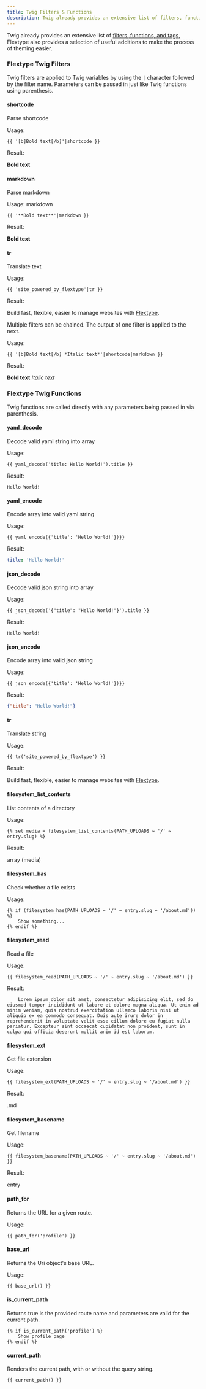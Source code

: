 ```yaml
---
title: Twig Filters & Functions
description: Twig already provides an extensive list of filters, functions, and tags, Flextype also provides a selection of useful additions to make the process of theming easier.
---
```


Twig already provides an extensive list of [filters, functions, and tags](https://twig.symfony.com/doc/2.x/), Flextype also provides a selection of useful additions to make the process of theming easier.

### Flextype Twig Filters

Twig filters are applied to Twig variables by using the `|` character followed by the filter name. Parameters can be passed in just like Twig functions using parenthesis.

#### shortcode

Parse shortcode

Usage:

```twig
{{ '[b]Bold text[/b]'|shortcode }}
```

Result:

**Bold text**

#### markdown

Parse markdown

Usage: markdown

```twig
{{ '**Bold text**'|markdown }}
```

Result:

**Bold text**

#### tr

Translate text

Usage:
```twig
{{ 'site_powered_by_flextype'|tr }}
```

Result:

Build fast, flexible, easier to manage websites with
<a href="http://flextype.org">Flextype</a>.

Multiple filters can be chained. The output of one filter is applied to the next.

Usage:
```twig
{{ '[b]Bold text[/b] *Italic text*'|shortcode|markdown }}
```

Result:

**Bold text** *Italic text*

### Flextype Twig Functions

Twig functions are called directly with any parameters being passed in via parenthesis.

#### yaml_decode

Decode valid yaml string into array

Usage:
```twig
{{ yaml_decode('title: Hello World!').title }}
```

Result:
```twig
Hello World!
```

#### yaml_encode

Encode array into valid yaml string

Usage:
```twig
{{ yaml_encode({'title': 'Hello World!'})}}
```

Result:
```yaml
title: 'Hello World!'
```

#### json_decode

Decode valid json string into array

Usage:
```twig
{{ json_decode('{"title": "Hello World!"}').title }}
```

Result:
```twig
Hello World!
```

#### json_encode

Encode array into valid json string

Usage:
```twig
{{ json_encode({'title': 'Hello World!'})}}
```

Result:
```json
{"title": "Hello World!"}
```

#### tr

Translate string

Usage:
```twig
{{ tr('site_powered_by_flextype') }}
```

Result:

Build fast, flexible, easier to manage websites with
<a href="http://flextype.org">Flextype</a>.

#### filesystem_list_contents

List contents of a directory

Usage:

```twig
{% set media = filesystem_list_contents(PATH_UPLOADS ~ '/' ~ entry.slug) %}
```

Result:

array (media)

#### filesystem_has

Check whether a file exists

Usage:
```twig
{% if (filesystem_has(PATH_UPLOADS ~ '/' ~ entry.slug ~ '/about.md')) %}
    Show something...
{% endif %}
```

#### filesystem_read

Read a file

Usage:
```twig
{{ filesystem_read(PATH_UPLOADS ~ '/' ~ entry.slug ~ '/about.md') }}
```

Result:

```
    Lorem ipsum dolor sit amet, consectetur adipisicing elit, sed do eiusmod tempor incididunt ut labore et dolore magna aliqua. Ut enim ad minim veniam, quis nostrud exercitation ullamco laboris nisi ut aliquip ex ea commodo consequat. Duis aute irure dolor in reprehenderit in voluptate velit esse cillum dolore eu fugiat nulla pariatur. Excepteur sint occaecat cupidatat non proident, sunt in culpa qui officia deserunt mollit anim id est laborum.
```

#### filesystem_ext

Get file extension

Usage:
```twig
{{ filesystem_ext(PATH_UPLOADS ~ '/' ~ entry.slug ~ '/about.md') }}
```

Result:

.md

#### filesystem_basename

Get filename

Usage:

```twig
{{ filesystem_basename(PATH_UPLOADS ~ '/' ~ entry.slug ~ '/about.md') }}
```

Result:

entry

#### path_for

Returns the URL for a given route.

Usage:
```twig
{{ path_for('profile') }}
```

#### base_url

Returns the Uri object's base URL.

Usage:
```twig
{{ base_url() }}
```

#### is_current_path

Returns true is the provided route name and parameters are valid for the current path.
```twig
{% if is_current_path('profile') %}
    Show profile page
{% endif %}
```

#### current_path

Renders the current path, with or without the query string.
```twig
{{ current_path() }}
```
